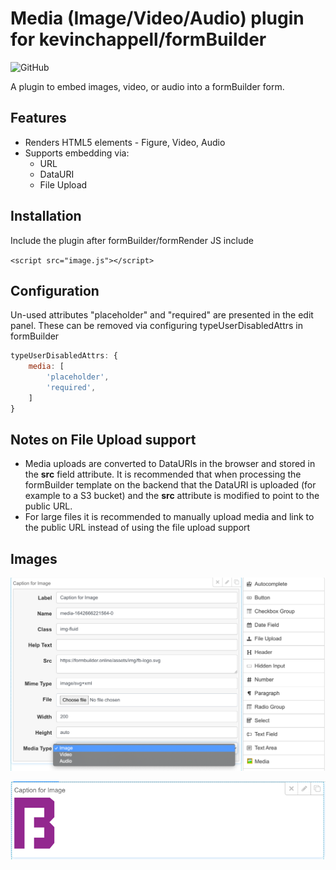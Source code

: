 # Media (Image/Video/Audio) plugin for kevinchappell/formBuilder
![GitHub](https://img.shields.io/github/license/lucasnetau/formBuilder-plugin-media)

A plugin to embed images, video, or audio into a formBuilder form.

## Features
* Renders HTML5 elements - Figure, Video, Audio
* Supports embedding via:
  * URL
  * DataURI
  * File Upload

## Installation

Include the plugin after formBuilder/formRender JS include

```<script src="image.js"></script>```

## Configuration
Un-used attributes "placeholder" and "required" are presented in the edit panel. These can be removed via configuring typeUserDisabledAttrs in formBuilder

```javascript
typeUserDisabledAttrs: {
    media: [
        'placeholder',
        'required',
    ]
}
```

## Notes on File Upload support
* Media uploads are converted to DataURIs in the browser and stored in the **src** field attribute. It is recommended that when processing the formBuilder template on the backend that the DataURI is uploaded (for example to a S3 bucket) and the **src** attribute is modified to point to the public URL.
* For large files it is recommended to manually upload media and link to the public URL instead of using the file upload support

## Images
![](docs/edit_panel.png)

![](docs/preview.png)